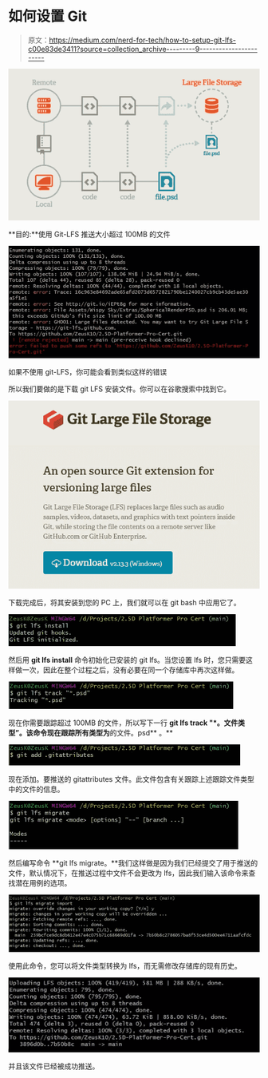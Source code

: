 # 如何设置 Git

> 原文：<https://medium.com/nerd-for-tech/how-to-setup-git-lfs-c00e83de3411?source=collection_archive---------9----------------------->

![](img/a7a8a759ed7d89ffbb59d2b0b185a25f.png)

**目的:**使用 Git-LFS 推送大小超过 100MB 的文件

![](img/7fff95f9400a212ab84083f2d3b10f20.png)

如果不使用 git-LFS，你可能会看到类似这样的错误

所以我们要做的是下载 git LFS 安装文件。你可以在谷歌搜索中找到它。

![](img/c4aa8cca2ffd717082dd1ca9f256e806.png)

下载完成后，将其安装到您的 PC 上，我们就可以在 git bash 中应用它了。

![](img/9ff887792a97c480b1eefe97e84a90cd.png)

然后用 **git lfs install** 命令初始化已安装的 git lfs。当您设置 lfs 时，您只需要这样做一次，因此在整个过程之后，没有必要在同一个存储库中再次这样做。

![](img/959538ceeaf46eb02510270a0d828b72.png)

现在你需要跟踪超过 100MB 的文件，所以写下一行 **git lfs track "*。文件类型”。该命令现在跟踪所有类型为**的文件。psd** 。**

![](img/5a4e8d822c9f4db742553d0bc2ef42ed.png)

现在添加。要推送的 gitattributes 文件。此文件包含有关跟踪上述跟踪文件类型中的文件的信息。

![](img/d1f83c9611bc44a7191601d1724b9d38.png)

然后编写命令 **git lfs migrate。**我们这样做是因为我们已经提交了用于推送的文件，默认情况下，在推送过程中文件不会更改为 lfs，因此我们输入该命令来查找潜在用例的选项。

![](img/cbbc2e3b67ff5c799d0640b7dc534873.png)

使用此命令，您可以将文件类型转换为 lfs，而无需修改存储库的现有历史。

![](img/612cbab083b47d14956b867c5ff41f84.png)

并且该文件已经被成功推送。